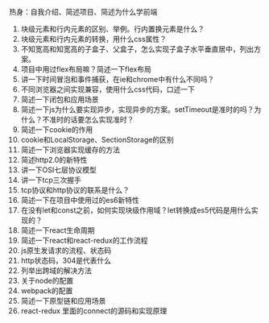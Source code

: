 热身：自我介绍、简述项目、简述为什么学前端

1. 块级元素和行内元素的区别、举例。行内置换元素是什么？
2. 块级元素和行内元素的转换，用什么css属性？
3. 不知宽高和知宽高的子盒子、父盒子，怎么实现子盒子水平垂直居中，列出方案。
4. 项目中用过flex布局嘛？简述一下flex布局
5. 讲一下时间冒泡和事件捕获，在ie和chrome中有什么不同吗？
6. 不同浏览器之间实现兼容，使用什么css代码，口述一下
7. 简述一下闭包和应用场景
8. 简述一下js为什么要实现异步，实现异步的方案。setTimeout是准时的吗？为什么？不准时的话要怎么实现准时？
9. 简述一下cookie的作用
10. cookie和LocalStorage、SectionStorage的区别
11. 简述一下浏览器实现缓存的方法
12. 简述http2.0的新特性
13. 讲一下OSI七层协议模型
14. 讲一下tcp三次握手
15. tcp协议和http协议的联系是什么？
16. 简述一下在项目中使用过的es6新特性
17. 在没有let和const之前，如何实现块级作用域？let转换成es5代码是用什么实现的？
18. 简述一下react生命周期
19. 简述一下react和react-redux的工作流程
20. js原生发请求的流程、状态码
21. http状态码，304是代表什么
22. 列举出跨域的解决方法
23. 关于node的配置
24. webpack的配置
25. 简述一下原型链和应用场景
26. react-redux 里面的connect的源码和实现原理
